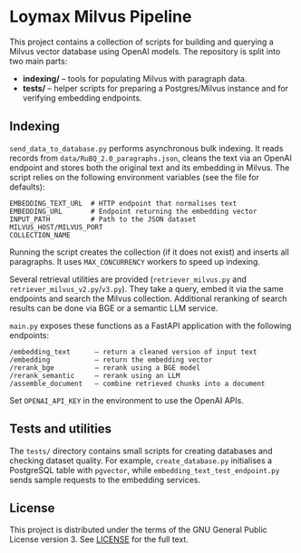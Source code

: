# Loymax Milvus Pipeline

This project contains a collection of scripts for building and querying a Milvus
vector database using OpenAI models. The repository is split into two main
parts:

* **indexing/** – tools for populating Milvus with paragraph data.
* **tests/** – helper scripts for preparing a Postgres/Milvus instance and for
  verifying embedding endpoints.

## Indexing

`send_data_to_database.py` performs asynchronous bulk indexing. It reads records
from `data/RuBQ_2.0_paragraphs.json`, cleans the text via an OpenAI endpoint and
stores both the original text and its embedding in Milvus. The script relies on
the following environment variables (see the file for defaults):

```
EMBEDDING_TEXT_URL  # HTTP endpoint that normalises text
EMBEDDING_URL       # Endpoint returning the embedding vector
INPUT_PATH          # Path to the JSON dataset
MILVUS_HOST/MILVUS_PORT
COLLECTION_NAME
```

Running the script creates the collection (if it does not exist) and inserts all
paragraphs. It uses `MAX_CONCURRENCY` workers to speed up indexing.

Several retrieval utilities are provided (`retriever_milvus.py` and
`retriever_milvus_v2.py`/`v3.py`). They take a query, embed it via the same
endpoints and search the Milvus collection. Additional reranking of search
results can be done via BGE or a semantic LLM service.

`main.py` exposes these functions as a FastAPI application with the following
endpoints:

```
/embedding_text      – return a cleaned version of input text
/embedding           – return the embedding vector
/rerank_bge          – rerank using a BGE model
/rerank_semantic     – rerank using an LLM
/assemble_document   – combine retrieved chunks into a document
```

Set `OPENAI_API_KEY` in the environment to use the OpenAI APIs.

## Tests and utilities

The `tests/` directory contains small scripts for creating databases and
checking dataset quality. For example, `create_database.py` initialises a
PostgreSQL table with `pgvector`, while `embedding_text_test_endpoint.py` sends
sample requests to the embedding services.

## License

This project is distributed under the terms of the GNU General Public License
version&nbsp;3. See [LICENSE](LICENSE) for the full text.
